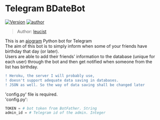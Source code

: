 # Telegram BDateBot

[![Version](https://img.shields.io/badge/version-0.1-red.svg)](https://github.com/Leucist/te_bdatebot)
[![author](https://img.shields.io/badge/author-leucist-blue)](https://github.com/Leucist/)

> Author: [leucist](https://github.com/Leucist)

This is an [aiogram](https://docs.aiogram.dev/en/latest/) Python bot for Telegram\
The aim of this bot is to simply inform when some of your friends have birthday that day (or later).\
Users are able to add their friends' information to the database (unique for each user) through the bot and then get notified when someone from the list has birthday.
```diff 
! Heroku, the server I will probably use, 
! doesn't support adequate data saving in databases.
! JSON as well. So the way of data saving shall be changed later
```
'config.py' file is required.\
'config.py':
```python
TOKEN = # bot token from BotFather. String
admin_id = # Telegram id of the admin. Integer
```
